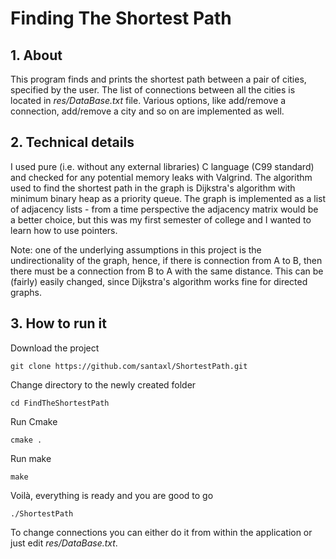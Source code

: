 # **Finding The Shortest Path**
##  **1. About**
This program finds and prints the shortest path between a pair of cities, specified by the user. The list of connections between all the cities is located in *res/DataBase.txt* file. Various options, like add/remove a connection, add/remove a city and so on are implemented as well.

##  **2. Technical details**
I used pure (i.e. without any external libraries) C language (C99 standard) and checked for any potential memory leaks with Valgrind. The algorithm used to find the shortest path in the graph is Dijkstra's algorithm with minimum binary heap as a priority queue. The graph is implemented as a list of adjacency lists - from a time perspective the adjacency matrix would be a better choice, but this was my first semester of college and I wanted to learn how to use pointers.

Note: one of the underlying assumptions in this project is the undirectionality of the graph, hence, if there is connection from A to B, then there must be a connection from B to A with the same distance. This can be (fairly) easily changed, since Dijkstra's algorithm works fine for directed graphs.

##  **3. How to run it**
Download the project

`git clone https://github.com/santaxl/ShortestPath.git`

Change directory to the newly created folder

`cd FindTheShortestPath`

Run Cmake

`cmake .`

Run make

`make`

Voilà, everything is ready and you are good to go

`./ShortestPath`

To change connections you can either do it from within the application or just edit *res/DataBase.txt*. 
